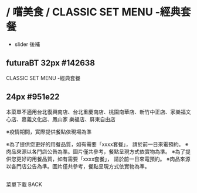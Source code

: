 #  / 嚐美食 / CLASSIC SET MENU -經典套餐
- slider 後補

## futuraBT 32px #142638 
CLASSIC SET MENU -經典套餐

## 24px #951e22
本菜單不適用台北復興南店、台北重慶南店、桃園南華店、新竹中正店、家樂福文心店、嘉義文化店、鳳山家
樂福店、屏東自由店

※疫情期間，實際提供餐點依現場為準

※為了提供您更好的用餐品質，如有需要「xxxx套餐」， 請於前一日來電預約。
※肉品來源以各門店公告為準。圖片僅共參考，餐點呈現方式依實物為準。
※為了提供您更好的用餐品質，如有需要「xxxx套餐」， 請於前一日來電預約。
※肉品來源以各門店公告為準。圖片僅共參考，餐點呈現方式依實物為準。

## 
菜單下載
BACK
